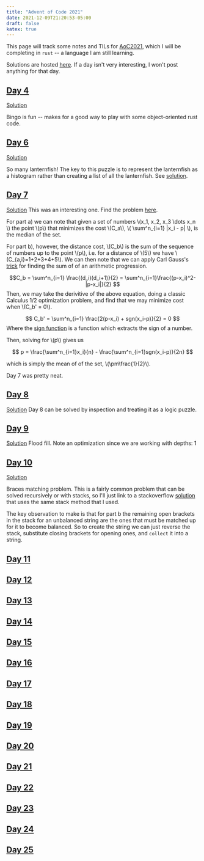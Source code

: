 ```yaml
---
title: "Advent of Code 2021"
date: 2021-12-09T21:20:53-05:00
draft: false
katex: true
---
```



This page will track some notes and TILs for [AoC2021](https://adventofcode.com/2021), which I will be completing in `rust` -- a language I am still learning.

Solutions are hosted [here](https://github.com/ihasdapie/aoc2021).
If a day isn't very interesting, I won't post anything for that day.



## [Day 4](https://adventofcode.com/2021/day/4)
[Solution](https://github.com/ihasdapie/aoc2021/tree/main/d4)

Bingo is fun -- makes for a good way to play with some object-oriented rust code.



## [Day 6](https://adventofcode.com/2021/day/6)
[Solution](https://github.com/ihasdapie/aoc2021/tree/main/d6)


So many lanternfish! The key to this puzzle is to represent the lanternfish as a histogram rather than creating a list of all the lanternfish. See [solution](https://github.com/ihasdapie/aoc2021/tree/main/d6).



## [Day 7](https://adventofcode.com/2021/day/7)
[Solution](https://github.com/ihasdapie/aoc2021/tree/main/d7)
This was an interesting one. Find the problem [here](https://adventofcode.com/2021/day/7).

For part a) we can note that given a set of numbers \\(x_1, x_2, x_3 \dots x_n \\) the point \\(p\\) that minimizes the cost \\(C_a\\), \\( \sum^n_{i=1} |x_i - p| \\), is the median of the set.


For part b), however, the distance cost, \\(C_b\\) is the sum of the sequence of numbers up to the point \\(p\\), i.e. for a distance of \\(5\\) we have \\(C_{a,i}=1+2+3+4+5\\).
We can then note that we can apply Carl Gauss's [trick](https://en.wikipedia.org/wiki/Arithmetic_progression) for finding the sum of of an arithmetic progression.

$$C_b = \sum^n_{i=1} \frac{(d_i)(d_i+1)}{2} = \sum^n_{i=1}\frac{(p-x_i)^2-|p-x_i|}{2} $$
Then, we may take the derivitive of the above equation, doing a classic Calculus 1/2 optimization problem, and find that we may minimize cost when \\(C_b' = 0\\).

$$ C_b' = \sum^n_{i=1} \frac{2(p-x_i) + sgn(x_i-p)}{2} = 0 $$
Where the [sign function](https://en.wikipedia.org/wiki/Sign_function) is a function which extracts the sign of a number.


Then, solving for \\(p\\) gives us


$$ p = \frac{\sum^n_{i=1}x_i}{n} - \frac{\sum^n_{i=1}sgn(x_i-p)}{2n} $$

which is simply the mean of of the set, \\(\pm\frac{1}{2}\\).


Day 7 was pretty neat.


## [Day 8](https://adventofcode.com/2021/day/8)
[Solution](https://github.com/ihasdapie/aoc2021/tree/main/d8)
Day 8 can be solved by inspection and treating it as a logic puzzle.


## [Day 9](https://adventofcode.com/2021/day/9)
[Solution](https://github.com/ihasdapie/aoc2021/tree/main/d9)
Flood fill. Note an optimization since we are working with depths: 1


## [Day 10](https://adventofcode.com/2021/day/10)
[Solution](https://github.com/ihasdapie/aoc2021/tree/main/d10)


Braces matching problem. This is a fairly common problem that can be solved recursively or with stacks, so I'll just link to a stackoverflow [solution](https://stackoverflow.com/questions/16874176/parenthesis-brackets-matching-using-stack-algorithm) that uses the same stack method that I used.

The key observation to make is that for part b the remaining open brackets in the stack for an unbalanced string are the ones that must be matched up for it to become balanced.
So to create the string we can just reverse the stack, substitute closing brackets for opening ones, and `collect` it into a string.


## [Day 11](https://adventofcode.com/2021/day/11)


## [Day 12](https://adventofcode.com/2021/day/12)


## [Day 13](https://adventofcode.com/2021/day/13)


## [Day 14](https://adventofcode.com/2021/day/14)


## [Day 15](https://adventofcode.com/2021/day/15)


## [Day 16](https://adventofcode.com/2021/day/16)


## [Day 17](https://adventofcode.com/2021/day/17)


## [Day 18](https://adventofcode.com/2021/day/18)


## [Day 19](https://adventofcode.com/2021/day/19)


## [Day 20](https://adventofcode.com/2021/day/20)


## [Day 21](https://adventofcode.com/2021/day/21)


## [Day 22](https://adventofcode.com/2021/day/22)


## [Day 23](https://adventofcode.com/2021/day/23)


## [Day 24](https://adventofcode.com/2021/day/24)


## [Day 25](https://adventofcode.com/2021/day/25)









